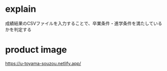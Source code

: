 # explain
成績結果のCSVファイルを入力することで、卒業条件・進学条件を満たしているかを判定する

# product image
https://u-toyama-souzou.netlify.app/
